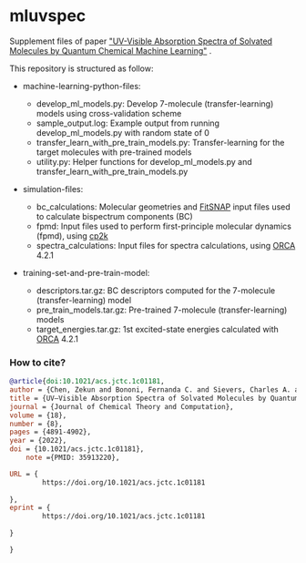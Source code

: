 # mluvspec
Supplement files of paper ["UV-Visible Absorption Spectra of Solvated Molecules by Quantum Chemical Machine Learning"](https://pubs.acs.org/doi/10.1021/acs.jctc.1c01181) . 

This repository is structured as follow:
* machine-learning-python-files:
    * develop_ml_models.py: Develop 7-molecule (transfer-learning) models using cross-validation scheme
    * sample_output.log: Example output from running develop_ml_models.py with random state of 0
    * transfer_learn_with_pre_train_models.py: Transfer-learning for the target molecules with pre-trained models
    * utility.py: Helper functions for develop_ml_models.py and transfer_learn_with_pre_train_models.py

* simulation-files:
  * bc_calculations: Molecular geometries and [FitSNAP](https://github.com/FitSNAP/FitSNAP) input files used to calculate bispectrum components (BC)
  * fpmd: Input files used to perform first-principle  molecular dynamics (fpmd), using [cp2k](https://www.cp2k.org/)
  * spectra_calculations: Input files for spectra calculations, using [ORCA](https://orcaforum.kofo.mpg.de/app.php/portal) 4.2.1
  
* training-set-and-pre-train-model:
   * descriptors.tar.gz: BC descriptors computed for the 7-molecule (transfer-learning) model
   * pre_train_models.tar.gz: Pre-trained 7-molecule (transfer-learning) models
   * target_energies.tar.gz: 1st excited-state energies calculated with [ORCA](https://orcaforum.kofo.mpg.de/app.php/portal) 4.2.1

### How to cite?
```bib
@article{doi:10.1021/acs.jctc.1c01181,
author = {Chen, Zekun and Bononi, Fernanda C. and Sievers, Charles A. and Kong, Wang-Yeuk and Donadio, Davide},
title = {UV–Visible Absorption Spectra of Solvated Molecules by Quantum Chemical Machine Learning},
journal = {Journal of Chemical Theory and Computation},
volume = {18},
number = {8},
pages = {4891-4902},
year = {2022},
doi = {10.1021/acs.jctc.1c01181},
    note ={PMID: 35913220},

URL = { 
        https://doi.org/10.1021/acs.jctc.1c01181
    
},
eprint = { 
        https://doi.org/10.1021/acs.jctc.1c01181
    
}

}
```
